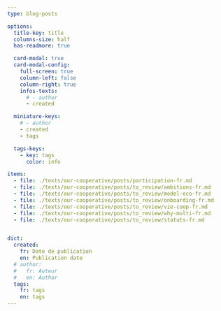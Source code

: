 ```yaml
---
type: blog-posts

options:
  title-key: title
  columns-size: half
  has-readmore: true

  card-modal: true
  card-modal-config:
    full-screen: true
    column-left: false
    column-right: true
    infos-texts: 
      # - author
      - created

  miniature-keys: 
    # - author
    - created
    - tags

  tags-keys: 
    - key: tags
      color: info

items:
  - file: ./texts/our-cooperative/posts/participation-fr.md
  - file: ./texts/our-cooperative/posts/to_review/ambitions-fr.md
  - file: ./texts/our-cooperative/posts/to_review/model-eco-fr.md
  - file: ./texts/our-cooperative/posts/to_review/onboarding-fr.md
  - file: ./texts/our-cooperative/posts/to_review/vie-coop-fr.md
  - file: ./texts/our-cooperative/posts/to_review/why-multi-fr.md
  - file: ./texts/our-cooperative/posts/to_review/statuts-fr.md


dict:
  created:
    fr: Date de publication
    en: Publication date
  # author:
  #   fr: Auteur
  #   en: Author
  tags:
    fr: tags
    en: tags
---
```

